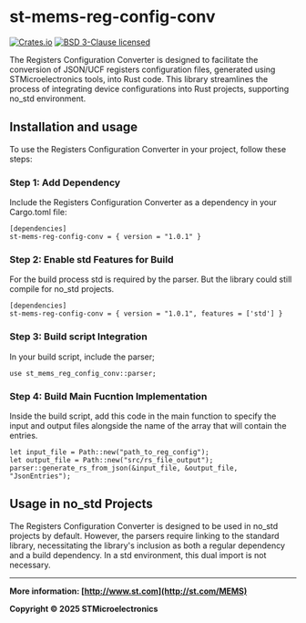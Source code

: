 # st-mems-reg-config-conv
[![Crates.io][crates-badge]][crates-url]
[![BSD 3-Clause licensed][bsd-badge]][bsd-url]

[crates-badge]: https://img.shields.io/crates/v/st-mems-reg-config-conv
[crates-url]: https://crates.io/crates/st-mems-reg-config-conv
[bsd-badge]: https://img.shields.io/crates/l/st-mems-reg-config-conv
[bsd-url]: https://opensource.org/licenses/BSD-3-Clause

The Registers Configuration Converter is designed to facilitate the conversion of JSON/UCF registers configuration files, generated using STMicroelectronics tools, into Rust code. This library streamlines the process of integrating device configurations into Rust projects, supporting no_std environment.

## Installation and usage
To use the Registers Configuration Converter in your project, follow these steps:

### Step 1: Add Dependency

Include the Registers Configuration Converter as a dependency in your Cargo.toml file:

```[Toml]
[dependencies]
st-mems-reg-config-conv = { version = "1.0.1" }
```

### Step 2: Enable std Features for Build

For the build process std is required by the parser. But the library could still compile for no_std projects.

```[Toml]
[dependencies]
st-mems-reg-config-conv = { version = "1.0.1", features = ['std'] }
```

### Step 3: Build script Integration

In your build script, include the parser;

```[Rust]
use st_mems_reg_config_conv::parser;
```

### Step 4: Build Main Fucntion Implementation

Inside the build script, add this code in the main function to specify the input and output files alongside the name of the array that will contain the entries.

```[Rust]
let input_file = Path::new("path_to_reg_config");
let output_file = Path::new("src/rs_file_output");
parser::generate_rs_from_json(&input_file, &output_file, "JsonEntries");
```

## Usage in no_std Projects

The Registers Configuration Converter is designed to be used in no_std projects by default. However, the parsers require linking to the standard library, necessitating the library's inclusion as both a regular dependency and a build dependency. In a std environment, this dual import is not necessary.

------

**More information: [http://www.st.com](http://st.com/MEMS)**

**Copyright © 2025 STMicroelectronics**
